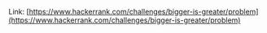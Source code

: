 Link: [https://www.hackerrank.com/challenges/bigger-is-greater/problem](https://www.hackerrank.com/challenges/bigger-is-greater/problem)
